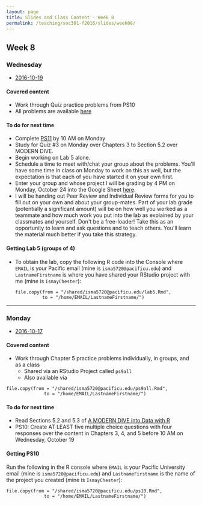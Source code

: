 ```yaml
---
layout: page
title: Slides and Class Content - Week 8
permalink: /teaching/soc301-f2016/slides/week08/
---
```


## Week 8

### Wednesday
- <a href = "{{ site.baseurl }}/teaching/soc301-f2016/slides/week-08/08b.html">2016-10-19</a>

#### Covered content

- Work through Quiz practice problems from PS10
- All problems are available <a href = "{{ site.baseurl }}/teaching/soc301-f2016/slides/week-08/ps10all.html">here</a>

#### To do for next time
- Complete [PS11](https://goo.gl/forms/1XOGt6CQhkFCRgpE2) by 10 AM on Monday
- Study for Quiz #3 on Monday over Chapters 3 to Section 5.2 over MODERN DIVE.
- Begin working on Lab 5 alone.  
- Schedule a time to meet with/chat your group about the problems. You'll have some time in class on Monday to work on this as well, but the expectation is that each of you have started it on your own first.
- Enter your group and whose project I will be grading by 4 PM on Monday, October 24 into the Google Sheet [here](https://docs.google.com/a/pacificu.edu/spreadsheets/d/1dDWIl0nYn7RBnhLFXShc3eRMd17EzXBHgUQxpEbdmyI/edit?usp=sharing).
- I will be handing out Peer Review and Individual Review forms for you to fill out on your own and about your group-mates.  Part of your lab grade (potentially a significant amount) will be on how well you worked as a teammate and how much work you put into the lab as explained by your classmates and yourself.  Don't be a free-loader!  Take this as an opportunity to learn and ask questions and to teach others.  You'll learn the material much better if you take this strategy.

#### Getting Lab 5 (groups of 4)

- To obtain the lab, copy the following R code into the Console where `EMAIL` is your Pacific email (mine is `isma5720@pacificu.edu`) and
`LastnameFirstname` is where you have shared your RStudio project with me (mine is `IsmayChester`):

    ```
    file.copy(from = "/shared/isma5720@pacificu.edu/lab5.Rmd",
              to = "/home/EMAIL/LastnameFirstname/")
    ```

***

### Monday
- <a href = "{{ site.baseurl }}/teaching/soc301-f2016/slides/week-08/08a.html">2016-10-17</a>


#### Covered content

- Work through Chapter 5 practice problems individually, in groups, and as a class
    - Shared via an RStudio Project called `ps9all`
    - Also available via
    
```
file.copy(from = "/shared/isma5720@pacificu.edu/ps9all.Rmd",
              to = "/home/EMAIL/LastnameFirstname/")
```      

    
#### To do for next time

- Read Sections 5.2 and 5.3 of [A MODERN DIVE into Data with R](https://ismayc.github.io/moderndiver-book/5-manip.html)
- PS10: Create AT LEAST five multiple choice questions with four responses over the content in Chapters 3, 4, and 5 before 10 AM on Wednesday, October 19

#### Getting PS10

Run the following in the R console where `EMAIL` is your Pacific University email (mine is `isma5720@pacificu.edu`) and `LastnameFirstname` is the name of the project you created (mine is `IsmayChester`):

```
file.copy(from = "/shared/isma5720@pacificu.edu/ps10.Rmd",
              to = "/home/EMAIL/LastnameFirstname/")
```   